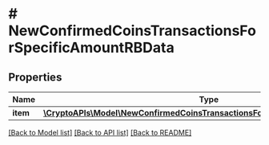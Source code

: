 # # NewConfirmedCoinsTransactionsForSpecificAmountRBData

## Properties

Name | Type | Description | Notes
------------ | ------------- | ------------- | -------------
**item** | [**\CryptoAPIs\Model\NewConfirmedCoinsTransactionsForSpecificAmountRBDataItem**](NewConfirmedCoinsTransactionsForSpecificAmountRBDataItem.md) |  |

[[Back to Model list]](../../README.md#models) [[Back to API list]](../../README.md#endpoints) [[Back to README]](../../README.md)
